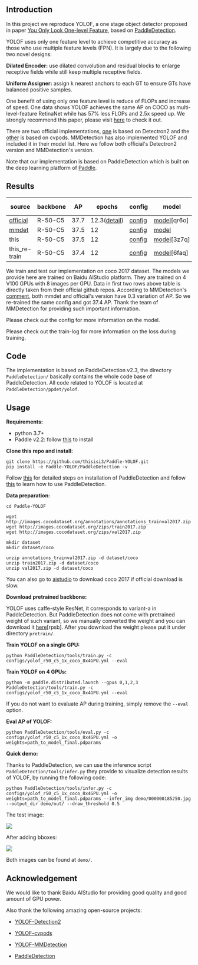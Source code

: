## Introduction

In this project we reproduce YOLOF, a one stage object detector proposed in paper [You Only Look One-level Feature](https://arxiv.org/abs/2103.09460), based on [PaddleDetection](https://github.com/PaddlePaddle/PaddleDetection). 

YOLOF uses only one feature level to achieve competitive accuracy as those who use multiple feature levels (FPN). It is largely due to the following two novel designs:

**Dilated Encoder:** use dilated convolution and residual blocks to enlarge receptive fields while still keep multiple receptive fields.

**Uniform Assigner:** assign k nearest anchors to each GT to ensure GTs have balanced positive samples.

One benefit of using only one feature level is reduce of FLOPs and increase of speed. One data shows YOLOF achieves the same AP on COCO as multi-level-feature RetinaNet while has 57% less FLOPs and 2.5x speed up. We strongly recommend this paper, please visit [here](https://arxiv.org/abs/2103.09460) to check it out.

There are two official implementations, [one](https://github.com/chensnathan/YOLOF) is based on Detectron2 and the [other](https://github.com/Megvii-BaseDetection/cvpods) is based on cvpods. MMDetection has also implemented YOLOF and included it in their model list. Here we follow both official's Detectron2 version and MMDetection's version. 

Note that our implementation is based on PaddleDetection which is built on the deep learning platform of [Paddle](https://github.com/PaddlePaddle/Paddle). 



## Results

 

| source                                                       | backbone | AP   | epochs                                                       | config                                                       | model                                                        | train-log                                                    | dataset  |
| ------------------------------------------------------------ | -------- | ---- | ------------------------------------------------------------ | ------------------------------------------------------------ | ------------------------------------------------------------ | ------------------------------------------------------------ | -------- |
| [official](https://github.com/chensnathan/YOLOF)             | R-50-C5  | 37.7 | 12.3([detail](https://github.com/open-mmlab/mmdetection/blob/master/configs/yolof/yolof_r50_c5_8x8_iter-1x_coco.py)) | [config](https://github.com/chensnathan/YOLOF/blob/master/configs/yolof_R_50_C5_1x.yaml) | [model](https://pan.baidu.com/share/init?surl=BSOncRYq6HeCQ8q2hrWowA)[qr6o] | NA                                                           | coco2017 |
| [mmdet](https://github.com/open-mmlab/mmdetection/tree/master/configs/yolof) | R-50-C5  | 37.5 | 12                                                           | [config](https://github.com/open-mmlab/mmdetection/blob/master/configs/yolof/yolof_r50_c5_8x8_1x_coco.py) | [model](https://download.openmmlab.com/mmdetection/v2.0/yolof/yolof_r50_c5_8x8_1x_coco/yolof_r50_c5_8x8_1x_coco_20210425_024427-8e864411.pth) | [log](https://download.openmmlab.com/mmdetection/v2.0/yolof/yolof_r50_c5_8x8_1x_coco/yolof_r50_c5_8x8_1x_coco_20210425_024427.log.json) | coco2017 |
| this                                                         | R-50-C5  | 37.5 | 12                                                           | [config](https://github.com/thisisi3/Paddle-YOLOF/blob/main/configs/yolof_r50_c5_1x_coco_8x4GPU.yml) | [model](https://pan.baidu.com/s/1LiDK0V40BwyucFZDoJ3crA)[3z7q] | [log](https://github.com/thisisi3/Paddle-YOLOF/blob/main/train-log-37.4.txt) | coco2017 |
| this_re-train                                                | R-50-C5  | 37.4 | 12                                                           | [config](https://github.com/thisisi3/Paddle-YOLOF/blob/main/configs/yolof_r50_c5_1x_coco_8x4GPU.yml) | [model](https://pan.baidu.com/s/1d0RXl2GVoQ77kg_7zzePfQ)[6faq] | [log](https://github.com/thisisi3/Paddle-YOLOF/blob/main/train-log-37.5.txt) | coco2017 |

We train and test our implementation on coco 2017 dataset. The models we provide here are trained on Baidu AIStudio platform. They are trained on 4 V100 GPUs with 8 images per GPU. Data in first two rows above table is directly taken from their official github repos. According to MMDetection's [comment](https://github.com/open-mmlab/mmdetection/tree/master/configs/yolof), both mmdet and official's version have 0.3 variation of AP. So we re-trained the same config and got 37.4 AP. Thank the team of MMDetection for providing such important information. 

Please check out the config for more information on the model.

Please check out the train-log for more information on the loss during training.

## Code

The implementation is based on PaddleDetection v2.3, the directory `PaddleDetection/` basically contains the whole code base of PaddleDetection. All code related to YOLOF is located at `PaddleDetection/ppdet/yolof`.



## Usage

**Requirements:**

- python 3.7+
- Paddle v2.2: follow [this](https://www.paddlepaddle.org.cn/install/quick) to install

**Clone this repo and install:**

```shell
git clone https://github.com/thisisi3/Paddle-YOLOF.git
pip install -e Paddle-YOLOF/PaddleDetection -v
```

Follow [this](https://github.com/PaddlePaddle/PaddleDetection/blob/release/2.3/docs/tutorials/INSTALL.md) for detailed steps on installation of PaddleDetection and follow [this](https://github.com/PaddlePaddle/PaddleDetection/blob/release/2.3/docs/tutorials/GETTING_STARTED.md) to learn how to use PaddleDetection.

**Data preparation:**

```shell
cd Paddle-YOLOF

wget http://images.cocodataset.org/annotations/annotations_trainval2017.zip
wget http://images.cocodataset.org/zips/train2017.zip
wget http://images.cocodataset.org/zips/val2017.zip

mkdir dataset
mkdir dataset/coco

unzip annotations_trainval2017.zip -d dataset/coco
unzip train2017.zip -d dataset/coco
unzip val2017.zip -d dataset/coco
```

You can also go to [aistudio](https://aistudio.baidu.com/aistudio/datasetdetail/7122) to download coco 2017 if official download is slow.

**Download pretrained backbone:**

YOLOF uses caffe-style ResNet, it corresponds to variant-a in PaddleDetection. But PaddleDetection does not come with pretrained weight of such variant, so we manually converted the weight and you can download it [here](https://pan.baidu.com/s/1BOtYycALwz55QJsmbtsPoQ)[rpsb]. After you download the weight please put it under directory `pretrain/`.

**Train YOLOF on a single GPU:**

```shell
python PaddleDetection/tools/train.py -c configs/yolof_r50_c5_1x_coco_8x4GPU.yml --eval
```

**Train YOLOF on 4 GPUs:**

```shell
python -m paddle.distributed.launch --gpus 0,1,2,3 PaddleDetection/tools/train.py -c configs/yolof_r50_c5_1x_coco_8x4GPU.yml --eval
```

If you do not want to evaluate AP during training, simply remove the `--eval` option.

**Eval AP of YOLOF:**

```shell
python PaddleDetection/tools/eval.py -c configs/yolof_r50_c5_1x_coco_8x4GPU.yml -o weights=path_to_model_final.pdparams
```

**Quick demo:**

Thanks to PaddleDetection, we can use the inference script `PaddleDetection/tools/infer.py` they provide to visualize detection results of  YOLOF, by running the following code:

```shell
python PaddleDetection/tools/infer.py -c configs/yolof_r50_c5_1x_coco_8x4GPU.yml -o weights=path_to_model_final.pdparams --infer_img demo/000000185250.jpg --output_dir demo/out/ --draw_threshold 0.5
```

The test image:

![](https://github.com/thisisi3/Paddle-YOLOF/blob/main/demo/000000185250.jpg?raw=true)

After adding bboxes:

![](https://github.com/thisisi3/Paddle-YOLOF/blob/main/demo/out/000000185250.jpg?raw=true)

Both images can be found at `demo/`.

## Acknowledgement

We would like to thank Baidu AIStudio for providing good quality and good amount of GPU power. 

Also thank the following amazing open-source projects:

- [YOLOF-Detection2](https://github.com/chensnathan/YOLOF)

- [YOLOF-cvpods](https://github.com/Megvii-BaseDetection/cvpods)

- [YOLOF-MMDetection](https://github.com/open-mmlab/mmdetection/tree/master/configs/yolof)

- [PaddleDetection](https://github.com/PaddlePaddle/PaddleDetection)

